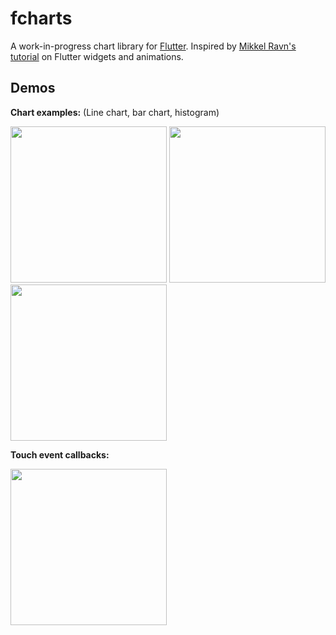 # fcharts

A work-in-progress chart library for [Flutter](https://flutter.io). Inspired by [Mikkel Ravn's tutorial](https://medium.com/flutter-io/zero-to-one-with-flutter-43b13fd7b354) on Flutter widgets and animations.

## Demos

**Chart examples:** (Line chart, bar chart, histogram)


<img src="https://i.imgur.com/ZSVXaJY.gif" width="250"> <img src="https://i.imgur.com/Xggb9p4.gif" width="250"> <img src="https://i.imgur.com/rBq2r8Q.gif" width="250">


**Touch event callbacks:**

<img src="https://i.imgur.com/nicF2l4.gif" width="250">
